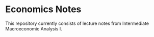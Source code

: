  # Economics Notes

This repository currently consists of lecture notes from Intermediate Macroeconomic Analysis I. 
